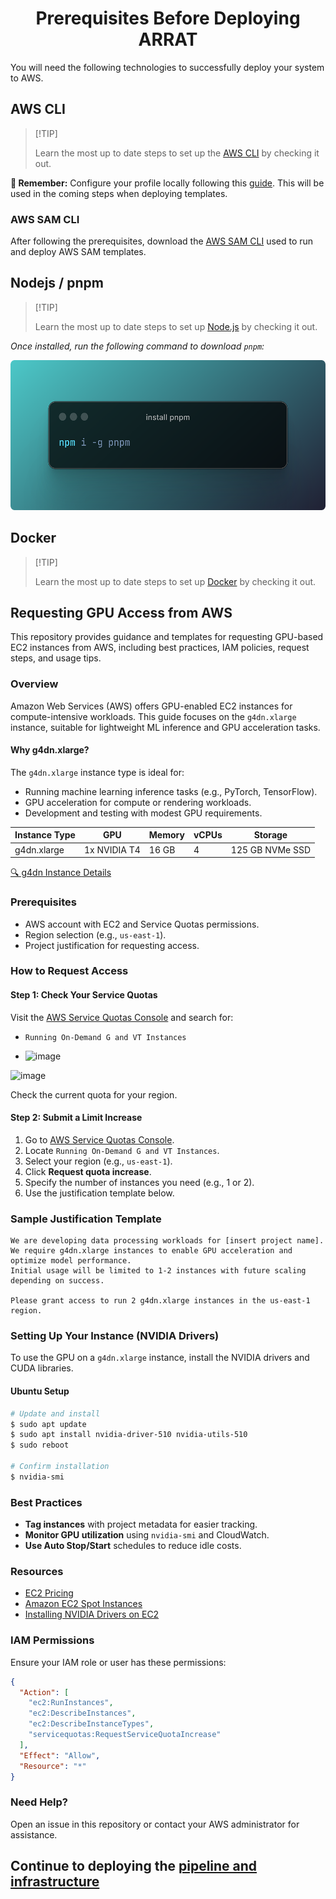 <h1 align="center">Prerequisites Before Deploying ARRAT</h1>

You will need the following technologies to successfully deploy your system to AWS.

## AWS CLI

> \[!TIP]
>
> Learn the most up to date steps to set up the [AWS CLI][docs-aws-cli-download-link] by checking it out.

**🚨 Remember:** Configure your profile locally following this [guide][docs-aws-profile-setup-link]. This will be used in the coming steps when deploying templates.

### AWS SAM CLI

After following the prerequisites, download the [AWS SAM CLI][docs-aws-sam-cli-download-link] used to run and deploy AWS SAM templates.

## Nodejs / pnpm

> \[!TIP]
>
> Learn the most up to date steps to set up [Node.js][docs-nodejs-download-link] by checking it out.

_Once installed, run the following command to download `pnpm`:_

<div align="center">

  <picture>
    <source media="(prefers-color-scheme: dark)" srcset="/images/install-pnpm-command.png">
    <img height="240" src="/images/install-pnpm-command.png" alt="Install command for pnpm using npm">
  </picture>

</div>

## Docker

> \[!TIP]
>
> Learn the most up to date steps to set up [Docker][docs-docker-download-link] by checking it out.

## Requesting GPU Access from AWS

This repository provides guidance and templates for requesting GPU-based EC2 instances from AWS, including best practices, IAM policies, request steps, and usage tips.

### Overview

Amazon Web Services (AWS) offers GPU-enabled EC2 instances for compute-intensive workloads. This guide focuses on the `g4dn.xlarge` instance, suitable for lightweight ML inference and GPU acceleration tasks.

#### Why g4dn.xlarge?

The `g4dn.xlarge` instance type is ideal for:
- Running machine learning inference tasks (e.g., PyTorch, TensorFlow).
- GPU acceleration for compute or rendering workloads.
- Development and testing with modest GPU requirements.

| Instance Type | GPU         | Memory | vCPUs | Storage  |
|---------------|-------------|--------|-------|----------|
| g4dn.xlarge   | 1x NVIDIA T4| 16 GB  | 4     | 125 GB NVMe SSD |

[🔍 g4dn Instance Details](https://aws.amazon.com/ec2/instance-types/g4/)

### Prerequisites

- AWS account with EC2 and Service Quotas permissions.
- Region selection (e.g., `us-east-1`).
- Project justification for requesting access.

### How to Request Access

#### Step 1: Check Your Service Quotas

Visit the [AWS Service Quotas Console](https://console.aws.amazon.com/servicequotas/) and search for:
- `Running On-Demand G and VT Instances`

- ![image](https://github.com/user-attachments/assets/0dd994fb-6c09-4d84-b2d8-5ed956aad835)

![image](https://github.com/user-attachments/assets/89aa77ae-041b-4226-8c0d-b00147fd12d2)


Check the current quota for your region.

#### Step 2: Submit a Limit Increase

1. Go to [AWS Service Quotas Console](https://console.aws.amazon.com/servicequotas/).
2. Locate `Running On-Demand G and VT Instances`.
3. Select your region (e.g., `us-east-1`).
4. Click **Request quota increase**.
5. Specify the number of instances you need (e.g., 1 or 2).
6. Use the justification template below.

### Sample Justification Template

```text
We are developing data processing workloads for [insert project name].
We require g4dn.xlarge instances to enable GPU acceleration and optimize model performance.
Initial usage will be limited to 1-2 instances with future scaling depending on success.

Please grant access to run 2 g4dn.xlarge instances in the us-east-1 region.
```

### Setting Up Your Instance (NVIDIA Drivers)

To use the GPU on a `g4dn.xlarge` instance, install the NVIDIA drivers and CUDA libraries.

#### Ubuntu Setup

```bash
# Update and install
$ sudo apt update
$ sudo apt install nvidia-driver-510 nvidia-utils-510
$ sudo reboot

# Confirm installation
$ nvidia-smi
```

### Best Practices

- **Tag instances** with project metadata for easier tracking.
- **Monitor GPU utilization** using `nvidia-smi` and CloudWatch.
- **Use Auto Stop/Start** schedules to reduce idle costs.

### Resources

- [EC2 Pricing](https://aws.amazon.com/ec2/pricing/)
- [Amazon EC2 Spot Instances](https://docs.aws.amazon.com/AWSEC2/latest/UserGuide/using-spot-instances.html)
- [Installing NVIDIA Drivers on EC2](https://docs.aws.amazon.com/AWSEC2/latest/UserGuide/install-nvidia-driver.html)

### IAM Permissions

Ensure your IAM role or user has these permissions:
```json
{
  "Action": [
    "ec2:RunInstances",
    "ec2:DescribeInstances",
    "ec2:DescribeInstanceTypes",
    "servicequotas:RequestServiceQuotaIncrease"
  ],
  "Effect": "Allow",
  "Resource": "*"
}
```

### Need Help?

Open an issue in this repository or contact your AWS administrator for assistance.

## Continue to deploying the [pipeline and infrastructure][up-next-link]

<!-- Link Groups -->

[docs-docker-download-link]: https://docs.docker.com/desktop/
[docs-nodejs-download-link]: https://nodejs.org/en/download
[docs-aws-cli-download-link]: https://docs.aws.amazon.com/cli/latest/userguide/getting-started-install.html
[docs-aws-profile-setup-link]: https://docs.aws.amazon.com/cli/v1/userguide/cli-configure-files.html
[docs-aws-sam-cli-download-link]: https://docs.aws.amazon.com/serverless-application-model/latest/developerguide/install-sam-cli.html
[up-next-link]: https://github.com/arrat-tools/deploy/blob/main/guide/01-deploy-the-infrastructure.md
